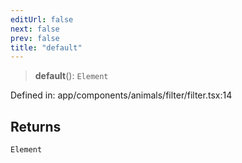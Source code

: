 ```yaml
---
editUrl: false
next: false
prev: false
title: "default"
---
```


> **default**(): `Element`

Defined in: app/components/animals/filter/filter.tsx:14

## Returns

`Element`
